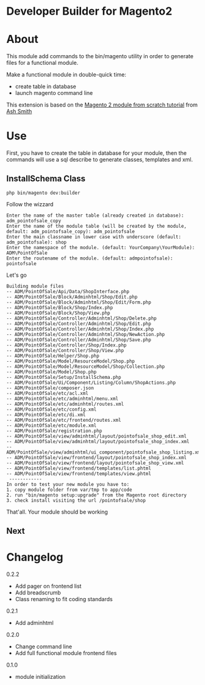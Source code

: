 Developer Builder for Magento2
====================================

# About

This module add commands to the bin/magento utility in order to generate files for a functional module.

Make a functional module in double-quick time:
* create table in database
* launch magento command line

This extension is based on the [Magento 2 module from scratch tutorial](https://github.com/ashsmith/magento2-blog-module-tutorial) from [Ash Smith](https://www.ashsmith.io)


# Use

First, you have to create the table in database for your module, then the commands will use a sql describe to generate classes, templates and xml.


## InstallSchema Class

```
php bin/magento dev:builder
```

Follow the wizzard
```
Enter the name of the master table (already created in database): adm_pointofsale_copy
Enter the name of the module table (will be created by the module, default: adm_pointofsale_copy): adm_pointofsale
Enter the main classname in lower case with underscore (default: adm_pointofsale): shop
Enter the namespace of the module. (default: YourCompany\YourModule): ADM\PointOfSale
Enter the routename of the module. (default: admpointofsale): pointofsale
```

Let's go
```
Building module files
-- ADM/PointOfSale/Api/Data/ShopInterface.php
-- ADM/PointOfSale/Block/Adminhtml/Shop/Edit.php
-- ADM/PointOfSale/Block/Adminhtml/Shop/Edit/Form.php
-- ADM/PointOfSale/Block/Shop/Index.php
-- ADM/PointOfSale/Block/Shop/View.php
-- ADM/PointOfSale/Controller/Adminhtml/Shop/Delete.php
-- ADM/PointOfSale/Controller/Adminhtml/Shop/Edit.php
-- ADM/PointOfSale/Controller/Adminhtml/Shop/Index.php
-- ADM/PointOfSale/Controller/Adminhtml/Shop/NewAction.php
-- ADM/PointOfSale/Controller/Adminhtml/Shop/Save.php
-- ADM/PointOfSale/Controller/Shop/Index.php
-- ADM/PointOfSale/Controller/Shop/View.php
-- ADM/PointOfSale/Helper/Shop.php
-- ADM/PointOfSale/Model/ResourceModel/Shop.php
-- ADM/PointOfSale/Model/ResourceModel/Shop/Collection.php
-- ADM/PointOfSale/Model/Shop.php
-- ADM/PointOfSale/Setup/InstallSchema.php
-- ADM/PointOfSale/Ui/Component/Listing/Column/ShopActions.php
-- ADM/PointOfSale/composer.json
-- ADM/PointOfSale/etc/acl.xml
-- ADM/PointOfSale/etc/adminhtml/menu.xml
-- ADM/PointOfSale/etc/adminhtml/routes.xml
-- ADM/PointOfSale/etc/config.xml
-- ADM/PointOfSale/etc/di.xml
-- ADM/PointOfSale/etc/frontend/routes.xml
-- ADM/PointOfSale/etc/module.xml
-- ADM/PointOfSale/registration.php
-- ADM/PointOfSale/view/adminhtml/layout/pointofsale_shop_edit.xml
-- ADM/PointOfSale/view/adminhtml/layout/pointofsale_shop_index.xml
-- ADM/PointOfSale/view/adminhtml/ui_component/pointofsale_shop_listing.xml
-- ADM/PointOfSale/view/frontend/layout/pointofsale_shop_index.xml
-- ADM/PointOfSale/view/frontend/layout/pointofsale_shop_view.xml
-- ADM/PointOfSale/view/frontend/templates/list.phtml
-- ADM/PointOfSale/view/frontend/templates/view.phtml
 ------------
In order to test your new module you have to:
1. copy module folder from var/tmp to app/code
2. run "bin/magento setup:upgrade" from the Magento root directory
3. check install visiting the url /pointofsale/shop
```

That'all. Your module should be working

## Next

# Changelog

0.2.2
* Add pager on frontend list
* Add breadscrumb
* Class renaming to fit coding standards

0.2.1
* Add adminhtml

0.2.0
* Change command line
* Add full functional module frontend files

0.1.0
*  module initialization 
